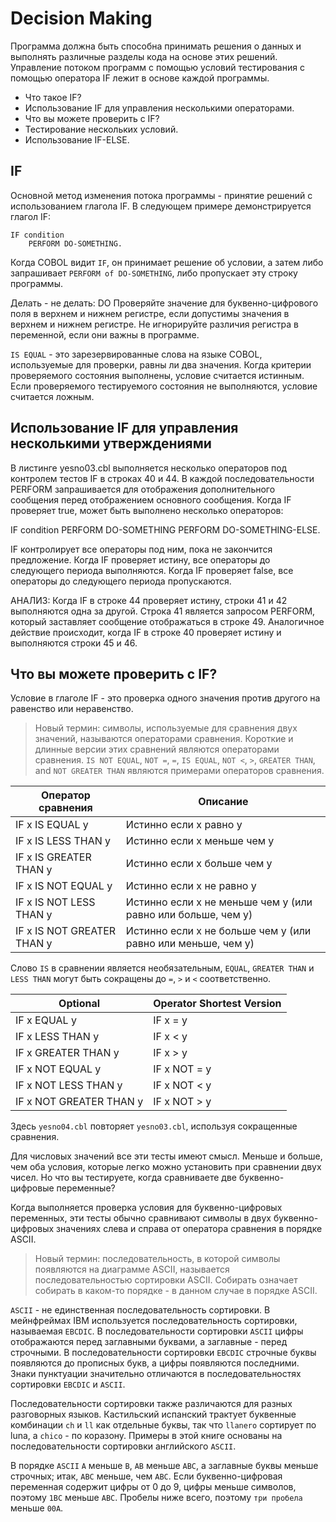 # Decision Making

Программа должна быть способна принимать решения о данных и выполнять различные разделы кода на основе этих решений. Управление потоком программ с помощью условий тестирования с помощью оператора IF лежит в основе каждой программы.

* Что такое IF?
* Использование IF для управления несколькими операторами.
* Что вы можете проверить с IF?
* Тестирование нескольких условий. 
* Использование IF-ELSE. 

## IF
Основной метод изменения потока программы - принятие решений с использованием глагола IF. В следующем примере демонстрируется глагол IF:
```
IF condition
    PERFORM DO-SOMETHING.
```

Когда COBOL видит `IF`, он принимает решение об условии, а затем либо запрашивает `PERFORM of DO-SOMETHING`, либо пропускает эту строку программы.

Делать - не делать: DO Проверяйте значение для буквенно-цифрового поля в верхнем и нижнем регистре, если допустимы значения в верхнем и нижнем регистре. Не игнорируйте различия регистра в переменной, если они важны в программе.

`IS EQUAL` - это зарезервированные слова на языке COBOL, используемые для проверки, равны ли два значения.
Когда критерии проверяемого состояния выполнены, условие считается истинным. Если проверяемого тестируемого состояния не выполняются, условие считается ложным.

## Использование IF для управления несколькими утверждениями

В листинге yesno03.cbl выполняется несколько операторов под контролем тестов IF в строках 40 и 44. В каждой последовательности PERFORM запрашивается для отображения дополнительного сообщения перед отображением основного сообщения. Когда IF проверяет true, может быть выполнено несколько операторов:

IF condition
    PERFORM DO-SOMETHING
    PERFORM DO-SOMETHING-ELSE.

IF контролирует все операторы под ним, пока не закончится предложение. Когда IF проверяет истину, все операторы до следующего периода выполняются. Когда IF проверяет false, все операторы до следующего периода пропускаются.

АНАЛИЗ: Когда IF в строке 44 проверяет истину, строки 41 и 42 выполняются одна за другой. Строка 41 является запросом PERFORM, который заставляет сообщение отображаться в строке 49. Аналогичное действие происходит, когда IF в строке 40 проверяет истину и выполняются строки 45 и 46.

## Что вы можете проверить с IF?
Условие в глаголе IF - это проверка одного значения против другого на равенство или неравенство.

> Новый термин: символы, используемые для сравнения двух значений, называются операторами сравнения. Короткие и длинные версии этих сравнений являются операторами сравнения. `IS NOT EQUAL`, `NOT =`, `=`, `IS EQUAL`, `NOT <`, `>`, `GREATER THAN`, and `NOT GREATER THAN` являются примерами операторов сравнения.

| Оператор сравнения              | Описание                                                     |
| ------------------------------- | ------------------------------------------------------------ |
| IF x IS EQUAL y                 | Истинно если x равно y                                       |
| IF x IS LESS THAN y             | Истинно если x меньше чем y                                  |
| IF x IS GREATER THAN y          | Истинно если x больше чем y                                  |
| IF x IS NOT EQUAL y             | Истинно если x не равно y                                    |
| IF x IS NOT LESS THAN y         | Истинно если x не меньше чем y (или равно или больше, чем y) |
| IF x IS NOT GREATER THAN y      | Истинно если x не больше чем y (или равно или меньше, чем y) |

Слово `IS` в сравнении является необязательным, `EQUAL`, `GREATER THAN` и `LESS THAN` могут быть сокращены до `=`, `>` и `<` соответственно.

|Optional                |Operator Shortest Version|
|------------------------|-------------------------|
|IF x EQUAL y            |IF x = y                 |
|IF x LESS THAN y        |IF x < y                 |
|IF x GREATER THAN y     |IF x > y                 |
|IF x NOT EQUAL y        |IF x NOT = y             |
|IF x NOT LESS THAN y    |IF x NOT < y             |
|IF x NOT GREATER THAN y |IF x NOT > y             |

Здесь `yesno04.cbl` повторяет `yesno03.cbl`, используя сокращенные сравнения.

Для числовых значений все эти тесты имеют смысл. Меньше и больше, чем оба условия, которые легко можно установить при сравнении двух чисел. Но что вы тестируете, когда сравниваете две буквенно-цифровые переменные?

Когда выполняется проверка условия для буквенно-цифровых переменных, эти тесты обычно сравнивают символы в двух буквенно-цифровых значениях слева и справа от оператора сравнения в порядке ASCII. 

> Новый термин: последовательность, в которой символы появляются на диаграмме ASCII, называется последовательностью сортировки ASCII. Собирать означает собирать в каком-то порядке - в данном случае в порядке ASCII.

`ASCII` - не единственная последовательность сортировки. В мейнфреймах IBM используется последовательность сортировки, называемая `EBCDIC`. В последовательности сортировки `ASCII` цифры отображаются перед заглавными буквами, а заглавные - перед строчными. В последовательности сортировки `EBCDIC` строчные буквы появляются до прописных букв, а цифры появляются последними. Знаки пунктуации значительно отличаются в последовательностях сортировки `EBCDIC` и `ASCII`.

Последовательности сортировки также различаются для разных разговорных языков. Кастильский испанский трактует буквенные комбинации `ch` и `ll` как отдельные буквы, так что `llanero` сортирует по luna, а `chico` - по коразону. Примеры в этой книге основаны на последовательности сортировки английского `ASCII`.

В порядке `ASCII` `A` меньше `B`, `AB` меньше `ABC`, а заглавные буквы меньше строчных; итак, `ABC` меньше, чем `ABC`. Если буквенно-цифровая переменная содержит цифры от 0 до 9, цифры меньше символов, поэтому `1BC` меньше `ABC`. Пробелы ниже всего, поэтому `три пробела` меньше `00А`.

